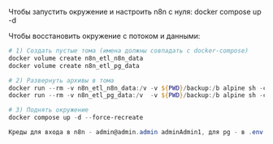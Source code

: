 Чтобы запустить окружение и настроить n8n с нуля:
docker compose up -d

Чтобы восстановить окружение с потоком и данными:
```powershell
# 1) Создать пустые тома (имена должны совпадать с docker-compose)
docker volume create n8n_etl_n8n_data
docker volume create n8n_etl_pg_data

# 2) Развернуть архивы в тома
docker run --rm -v n8n_etl_n8n_data:/v -v ${PWD}/backup:/b alpine sh -c "cd /v && tar xzf /b/n8n_data.tgz"
docker run --rm -v n8n_etl_pg_data:/v  -v ${PWD}/backup:/b alpine sh -c "cd /v && tar xzf /b/pg_data.tgz && chown -R 999:999 /v"

# 3) Поднять окружение
docker compose up -d --force-recreate

Креды для входа в n8n - admin@admin.admin adminAdmin1, для pg - в .env